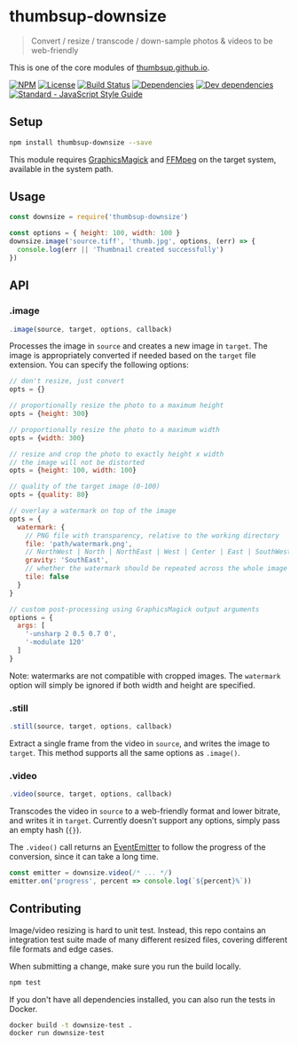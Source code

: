 # thumbsup-downsize

> Convert / resize / transcode / down-sample photos & videos to be web-friendly

This is one of the core modules of [thumbsup.github.io](https://thumbsup.github.io).

[![NPM](http://img.shields.io/npm/v/thumbsup-downsize.svg?style=flat-square)](https://npmjs.org/package/thumbsup-downsize)
[![License](http://img.shields.io/npm/l/thumbsup-downsize.svg?style=flat-square)](https://github.com/thumbsup/thumbsup-downsize)
[![Build Status](http://img.shields.io/travis/thumbsup/downsize.svg?style=flat-square)](http://travis-ci.org/thumbsup/downsize)
[![Dependencies](http://img.shields.io/david/thumbsup/thumbsup-downsize.svg?style=flat-square)](https://david-dm.org/thumbsup/downsize)
[![Dev dependencies](http://img.shields.io/david/dev/thumbsup/thumbsup-downsize.svg?style=flat-square)](https://david-dm.org/thumbsup/downsize)
[![Standard - JavaScript Style Guide](https://img.shields.io/badge/code_style-standard-brightgreen.svg)](http://standardjs.com/)

## Setup

```bash
npm install thumbsup-downsize --save
```

This module requires [GraphicsMagick](http://www.graphicsmagick.org/)
and [FFMpeg](https://ffmpeg.org/) on the target system, available in the system path.

## Usage

```js
const downsize = require('thumbsup-downsize')

const options = { height: 100, width: 100 }
downsize.image('source.tiff', 'thumb.jpg', options, (err) => {
  console.log(err || 'Thumbnail created successfully')
})
```

## API

### .image

```js
.image(source, target, options, callback)
```

Processes the image in `source` and creates a new image in `target`.
The image is appropriately converted if needed based on the `target` file extension.
You can specify the following options:

```js
// don't resize, just convert
opts = {}

// proportionally resize the photo to a maximum height
opts = {height: 300}

// proportionally resize the photo to a maximum width
opts = {width: 300}

// resize and crop the photo to exactly height x width
// the image will not be distorted
opts = {height: 100, width: 100}

// quality of the target image (0-100)
opts = {quality: 80}

// overlay a watermark on top of the image
opts = {
  watermark: {
    // PNG file with transparency, relative to the working directory
    file: 'path/watermark.png',
    // NorthWest | North | NorthEast | West | Center | East | SouthWest | South | SouthEast
    gravity: 'SouthEast',
    // whether the watermark should be repeated across the whole image
    tile: false
  }
}

// custom post-processing using GraphicsMagick output arguments
options = {
  args: [
    '-unsharp 2 0.5 0.7 0',
    '-modulate 120'
  ]
}
```

Note: watermarks are not compatible with cropped images.
The `watermark` option will simply be ignored if both width and height are specified.

### .still

```js
.still(source, target, options, callback)
```

Extract a single frame from the video in `source`, and writes the image to `target`.
This method supports all  the same options as `.image()`.

### .video

```js
.video(source, target, options, callback)
```

Transcodes the video in `source` to a web-friendly format and lower bitrate, and writes it in `target`.
Currently doesn't support any options, simply pass an empty hash (`{}`).

The `.video()` call returns an [EventEmitter](https://nodejs.org/api/events.html)
to follow the progress of the conversion, since it can take a long time.

```js
const emitter = downsize.video(/* ... */)
emitter.on('progress', percent => console.log(`${percent}%`))
```

## Contributing

Image/video resizing is hard to unit test.
Instead, this repo contains an integration test suite made of many different resized files,
covering different file formats and edge cases.

When submitting a change, make sure you run the build locally.

```bash
npm test
```

If you don't have all dependencies installed, you can also run the tests in Docker.

```bash
docker build -t downsize-test .
docker run downsize-test
```
